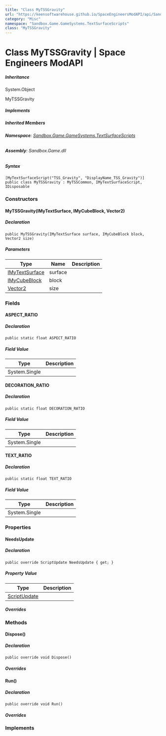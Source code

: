 ```yaml
---
title: "Class MyTSSGravity"
url: "https://keensoftwarehouse.github.io/SpaceEngineersModAPI/api/Sandbox.Game.GameSystems.TextSurfaceScripts.MyTSSGravity.html"
category: "Misc"
namespace: "Sandbox.Game.GameSystems.TextSurfaceScripts"
class: "MyTSSGravity"
---
```


# Class MyTSSGravity | Space Engineers ModAPI

##### Inheritance

System.Object

MyTSSGravity

##### Implements

##### Inherited Members

###### **Namespace**: [Sandbox.Game.GameSystems.TextSurfaceScripts](https://keensoftwarehouse.github.io/SpaceEngineersModAPI/api/Sandbox.Game.GameSystems.TextSurfaceScripts.html)

###### **Assembly**: Sandbox.Game.dll

##### Syntax

```
[MyTextSurfaceScript("TSS_Gravity", "DisplayName_TSS_Gravity")]
public class MyTSSGravity : MyTSSCommon, IMyTextSurfaceScript, IDisposable
```

### Constructors

#### MyTSSGravity(IMyTextSurface, IMyCubeBlock, Vector2)

##### Declaration

```
public MyTSSGravity(IMyTextSurface surface, IMyCubeBlock block, Vector2 size)
```

##### Parameters

| Type | Name | Description |
| --- | --- | --- |
| [IMyTextSurface](https://keensoftwarehouse.github.io/SpaceEngineersModAPI/api/Sandbox.ModAPI.IMyTextSurface.html) | surface |     |
| [IMyCubeBlock](https://keensoftwarehouse.github.io/SpaceEngineersModAPI/api/VRage.Game.ModAPI.IMyCubeBlock.html) | block |     |
| [Vector2](https://keensoftwarehouse.github.io/SpaceEngineersModAPI/api/VRageMath.Vector2.html) | size |     |

### Fields

#### ASPECT\_RATIO

##### Declaration

```
public static float ASPECT_RATIO
```

##### Field Value

| Type | Description |
| --- | --- |
| System.Single |     |

#### DECORATION\_RATIO

##### Declaration

```
public static float DECORATION_RATIO
```

##### Field Value

| Type | Description |
| --- | --- |
| System.Single |     |

#### TEXT\_RATIO

##### Declaration

```
public static float TEXT_RATIO
```

##### Field Value

| Type | Description |
| --- | --- |
| System.Single |     |

### Properties

#### NeedsUpdate

##### Declaration

```
public override ScriptUpdate NeedsUpdate { get; }
```

##### Property Value

| Type | Description |
| --- | --- |
| [ScriptUpdate](https://keensoftwarehouse.github.io/SpaceEngineersModAPI/api/Sandbox.Game.GameSystems.TextSurfaceScripts.ScriptUpdate.html) |     |

##### Overrides

### Methods

#### Dispose()

##### Declaration

```
public override void Dispose()
```

##### Overrides

#### Run()

##### Declaration

```
public override void Run()
```

##### Overrides

### Implements